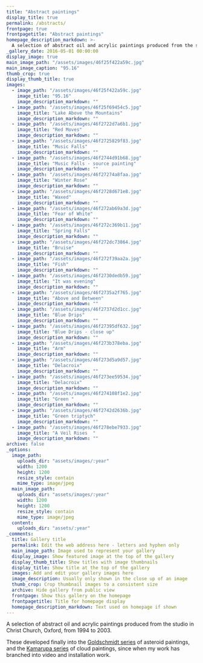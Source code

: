 ```yaml
---
title: "Abstract paintings"
display_title: true
permalink: /abstracts/
frontpage: true
frontpagetitle: "Abstract paintings"
homepage_description_markdown: >-
  A selection of abstract oil and acrylic paintings produced from the studio in Christ Church, Oxford, from 1994 to 2003.
_gallery_date: 2016-05-01 00:00:00
display_image: true
main_image_path: "/assets/images/46f25f422a59c.jpg"
main_image_caption: "95.16"
thumb_crop: true
display_thumb_title: true
images:
  - image_path: "/assets/images/46f25f422a59c.jpg"
    image_title: "95.16"
    image_description_markdown: ""
  - image_path: "/assets/images/46f25f69454c5.jpg"
    image_title: "Lake Above the Mountains"
    image_description_markdown: ""
  - image_path: "/assets/images/46f2722d7a6b1.jpg"
    image_title: "Red Moves"
    image_description_markdown: ""
  - image_path: "/assets/images/46f2725829f83.jpg"
    image_title: "Music Falls"
    image_description_markdown: ""
  - image_path: "/assets/images/46f2744d91b68.jpg"
    image_title: "Music Falls - source painting"
    image_description_markdown: ""
  - image_path: "/assets/images/46f27274a8faa.jpg"
    image_title: "Winter Rose"
    image_description_markdown: ""
  - image_path: "/assets/images/46f2728d671e8.jpg"
    image_title: "Waxed"
    image_description_markdown: ""
  - image_path: "/assets/images/46f272ab69a3d.jpg"
    image_title: "Fear of White"
    image_description_markdown: ""
  - image_path: "/assets/images/46f272c369b11.jpg"
    image_title: "Spring Falls"
    image_description_markdown: ""
  - image_path: "/assets/images/46f272dc73864.jpg"
    image_title: "Bruise"
    image_description_markdown: ""
  - image_path: "/assets/images/46f272f39aa2a.jpg"
    image_title: "Fish"
    image_description_markdown: ""
  - image_path: "/assets/images/46f2730dedb59.jpg"
    image_title: "It was evening"
    image_description_markdown: ""
  - image_path: "/assets/images/46f2735a2f765.jpg"
    image_title: "Above and Between"
    image_description_markdown: ""
  - image_path: "/assets/images/46f2737d2d1cc.jpg"
    image_title: "Blue Drips"
    image_description_markdown: ""
  - image_path: "/assets/images/46f27395df632.jpg"
    image_title: "Blue Drips - close up"
    image_description_markdown: ""
  - image_path: "/assets/images/46f273b378eba.jpg"
    image_title: "Arm"
    image_description_markdown: ""
  - image_path: "/assets/images/46f273d5a9d57.jpg"
    image_title: "Delacroix"
    image_description_markdown: ""
  - image_path: "/assets/images/46f273ee59534.jpg"
    image_title: "Delacroix"
    image_description_markdown: ""
  - image_path: "/assets/images/46f274108f1e2.jpg"
    image_title: "Green "
    image_description_markdown: ""
  - image_path: "/assets/images/46f2742d2636b.jpg"
    image_title: "Green triptych"
    image_description_markdown: ""
  - image_path: "/assets/images/46f278ebe7933.jpg"
    image_title: "A Veil Rises  "
    image_description_markdown: ""
archive: false
_options:
  image_path:
    uploads_dir: "assets/images/:year"
    width: 1200
    height: 1200
    resize_style: contain
    mime_type: image/jpeg
  main_image_path:
    uploads_dir: "assets/images/:year"
    width: 1200
    height: 1200
    resize_style: contain
    mime_type: image/jpeg
  content:
    uploads_dir: "assets/:year"
_comments:
  title: Gallery title
  permalink: Edit the web address here - letters and hyphen only
  main_image_path: Image used to represent your gallery
  display_image: Show featured image at the top of the gallery
  display_thumb_title: Show titles with image thumbnails
  display_title: Show title at the top of the gallery
  images: Add and edit your gallery images here
  image_description: Usually only shown in the close up of an image
  thumb_crop: Crop thumbnail images to a consistent size
  archive: Hide gallery from public view
  frontpage: Show this gallery on the homepage
  frontpagetitle: Title for homepage display
  homepage_description_markdown: Text used on homepage if shown
---
```

A selection of abstract oil and acrylic paintings produced from the studio in Christ Church, Oxford, from 1994 to 2003.

These developed finally into the <a href="/goldschmidt/">Goldschmidt series</a> of asteroid paintings, and the <a href="/kamarupa/">Kamarupa series</a> of cloud paintings, since when my work has branched into video and installation work.